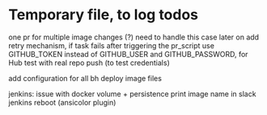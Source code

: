 

# Temporary file, to log todos


one pr for multiple image changes (?) need to handle this case later on
add retry mechanism, if task fails after triggering the pr_script
use GITHUB_TOKEN instead of GITHUB_USER and GITHUB_PASSWORD, for Hub
test with real repo push (to test credentials)

add configuration for all bh deploy image files


jenkins:
issue with docker volume + persistence
print image name in slack
jenkins reboot (ansicolor plugin)